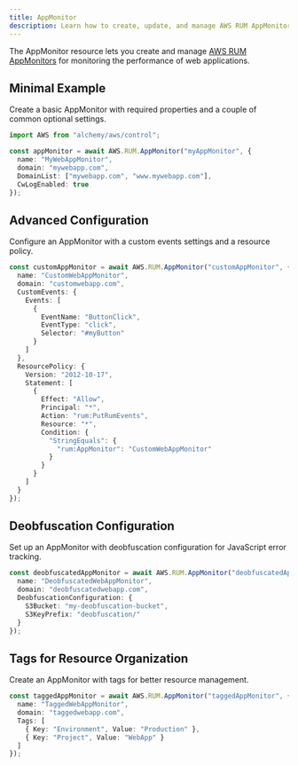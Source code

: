 ```yaml
---
title: AppMonitor
description: Learn how to create, update, and manage AWS RUM AppMonitors using Alchemy Cloud Control.
---
```


The AppMonitor resource lets you create and manage [AWS RUM AppMonitors](https://docs.aws.amazon.com/rum/latest/userguide/) for monitoring the performance of web applications.

## Minimal Example

Create a basic AppMonitor with required properties and a couple of common optional settings.

```ts
import AWS from "alchemy/aws/control";

const appMonitor = await AWS.RUM.AppMonitor("myAppMonitor", {
  name: "MyWebAppMonitor",
  domain: "mywebapp.com",
  DomainList: ["mywebapp.com", "www.mywebapp.com"],
  CwLogEnabled: true
});
```

## Advanced Configuration

Configure an AppMonitor with a custom events settings and a resource policy.

```ts
const customAppMonitor = await AWS.RUM.AppMonitor("customAppMonitor", {
  name: "CustomWebAppMonitor",
  domain: "customwebapp.com",
  CustomEvents: {
    Events: [
      {
        EventName: "ButtonClick",
        EventType: "click",
        Selector: "#myButton"
      }
    ]
  },
  ResourcePolicy: {
    Version: "2012-10-17",
    Statement: [
      {
        Effect: "Allow",
        Principal: "*",
        Action: "rum:PutRumEvents",
        Resource: "*",
        Condition: {
          "StringEquals": {
            "rum:AppMonitor": "CustomWebAppMonitor"
          }
        }
      }
    ]
  }
});
```

## Deobfuscation Configuration

Set up an AppMonitor with deobfuscation configuration for JavaScript error tracking.

```ts
const deobfuscatedAppMonitor = await AWS.RUM.AppMonitor("deobfuscatedAppMonitor", {
  name: "DeobfuscatedWebAppMonitor",
  domain: "deobfuscatedwebapp.com",
  DeobfuscationConfiguration: {
    S3Bucket: "my-deobfuscation-bucket",
    S3KeyPrefix: "deobfuscation/"
  }
});
```

## Tags for Resource Organization

Create an AppMonitor with tags for better resource management.

```ts
const taggedAppMonitor = await AWS.RUM.AppMonitor("taggedAppMonitor", {
  name: "TaggedWebAppMonitor",
  domain: "taggedwebapp.com",
  Tags: [
    { Key: "Environment", Value: "Production" },
    { Key: "Project", Value: "WebApp" }
  ]
});
```